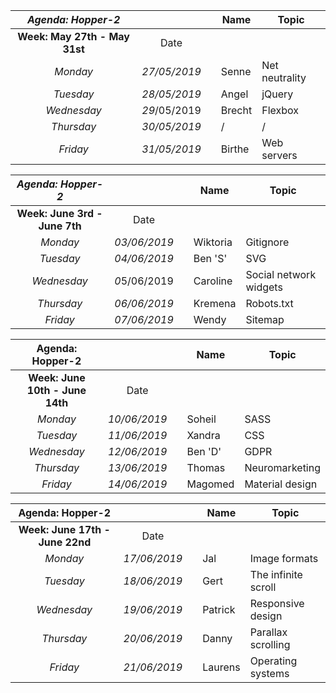 |    *__Agenda: Hopper-2__*     |              |      | __Name__ | __Topic__      |
| :---------------------------: | :----------: | ---- | -------- | -------------- |
| __Week: May 27th - May 31st__ |     Date     |      |          |                |
|           *Monday*            | *27/05/2019* |      | Senne    | Net neutrality |
|           *Tuesday*           | *28/05/2019* |      | Angel    | jQuery         |
|          *Wednesday*          | *29*/05/2019 |      | Brecht   | Flexbox        |
|          *Thursday*           | *30/05/2019* |      | /        | /              |
|           *Friday*            | *31/05/2019* |      | Birthe   | Web servers    |

|    ***Agenda: Hopper-2***     |              |      | **Name** | **Topic**              |
| :---------------------------: | :----------: | ---- | -------- | ---------------------- |
| __Week: June 3rd - June 7th__ |     Date     |      |          |                        |
|           *Monday*            | *03/06/2019* |      | Wiktoria | Gitignore              |
|           *Tuesday*           | *04/06/2019* |      | Ben 'S'  | SVG                    |
|          *Wednesday*          | *0*5/06/2019 |      | Caroline | Social network widgets |
|          *Thursday*           | *06/06/2019* |      | Kremena  | Robots.txt             |
|           *Friday*            | *07/06/2019* |      | Wendy    | Sitemap                |

|      **Agenda: Hopper-2**       |              |      | **Name** | **Topic**       |
| :-----------------------------: | :----------: | ---- | -------- | --------------- |
| __Week: June 10th - June 14th__ |     Date     |      |          |                 |
|            *Monday*             | *10/06/2019* |      | Soheil   | SASS            |
|            *Tuesday*            | *11/06/2019* |      | Xandra   | CSS             |
|           *Wednesday*           | *12/06/2019* |      | Ben 'D'  | GDPR            |
|           *Thursday*            | *13/06/2019* |      | Thomas   | Neuromarketing  |
|            *Friday*             | *14/06/2019* |      | Magomed  | Material design |

|      **Agenda: Hopper-2**       |              |      | **Name** | **Topic**           |
| :-----------------------------: | :----------: | ---- | -------- | ------------------- |
| __Week: June 17th - June 22nd__ |     Date     |      |          |                     |
|            *Monday*             | *17/06/2019* |      | Jal      | Image formats       |
|            *Tuesday*            | *18/06/2019* |      | Gert     | The infinite scroll |
|           *Wednesday*           | *19/06/2019* |      | Patrick  | Responsive design   |
|           *Thursday*            | *20/06/2019* |      | Danny    | Parallax scrolling  |
|            *Friday*             | *21/06/2019* |      | Laurens  | Operating systems   |

